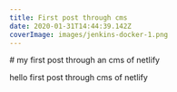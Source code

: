 ```yaml
---
title: First post through cms
date: 2020-01-31T14:44:39.142Z
coverImage: images/jenkins-docker-1.png
---
```

\# my first post through an cms of netlify 

hello first post through cms of netlify

